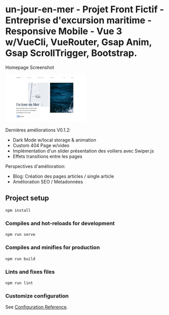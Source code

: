 # un-jour-en-mer - Projet Front Fictif - Entreprise d'excursion maritime - Responsive Mobile - Vue 3 w/VueCli, VueRouter, Gsap Anim, Gsap ScrollTrigger, Bootstrap.

<p>Homepage Screenshot</p>
<img src="src/assets/img/screenshot-landingpage.png" style="width: 50%">

<p>Dernières améliorations V0.1.2: </p>
<ul>
    <li>Dark Mode w/local storage & animation</li>     
    <li>Custom 404 Page w/video</></li>
    <li>Implémentation d'un slider présentation des voiliers avec Swiper.js</li>
    <li>Effets transitions entre les pages</li> 
</ul>

<p>Perspectives d'amélioration:</p>
<ul>
    <li>Blog: Création des pages articles / single article</li> 
    <li>Amélioration SEO / Metadonnées</li> 
</ul>


## Project setup
```
npm install
```

### Compiles and hot-reloads for development
```
npm run serve
```

### Compiles and minifies for production
```
npm run build
```

### Lints and fixes files
```
npm run lint
```

### Customize configuration
See [Configuration Reference](https://cli.vuejs.org/config/).
